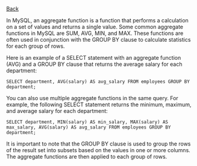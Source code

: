 [Back](/README.md/)

In MySQL, an aggregate function is a function that performs a calculation on a set of values and returns a single value. Some common aggregate functions in MySQL are SUM, AVG, MIN, and MAX. These functions are often used in conjunction with the GROUP BY clause to calculate statistics for each group of rows.

Here is an example of a SELECT statement with an aggregate function (AVG) and a GROUP BY clause that returns the average salary for each department:



`SELECT department, AVG(salary) AS avg_salary
FROM employees
GROUP BY department;` 

You can also use multiple aggregate functions in the same query. For example, the following SELECT statement returns the minimum, maximum, and average salary for each department:



`SELECT department, MIN(salary) AS min_salary, MAX(salary) AS max_salary, AVG(salary) AS avg_salary
FROM employees
GROUP BY department;` 

It is important to note that the GROUP BY clause is used to group the rows of the result set into subsets based on the values in one or more columns. The aggregate functions are then applied to each group of rows.

